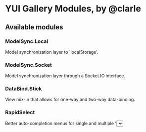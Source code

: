 YUI Gallery Modules, by @clarle
===============================

Available modules
-----------------

### ModelSync.Local

Model synchronization layer to 'localStorage'.

### ModelSync.Socket

Model synchronization layer through a Socket.IO interface.

### DataBind.Stick

View mix-in that allows for one-way and two-way data-binding.

### RapidSelect

Better auto-completion menus for single and multiple '<select>' boxes.
